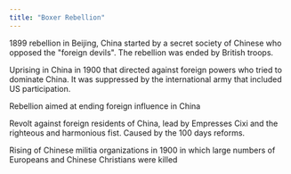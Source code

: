 ```yaml
---
title: "Boxer Rebellion"
---
```

1899 rebellion in Beijing, China started by a secret society of Chinese who opposed the &quot;foreign devils&quot;. The rebellion was ended by British troops.

Uprising in China in 1900 that directed against foreign powers who tried to dominate China. It was suppressed by the international army that included US participation.

Rebellion aimed at ending foreign influence in China

Revolt against foreign residents of China, lead by Empresses Cixi and the righteous and harmonious fist. Caused by the 100 days reforms.

Rising of Chinese militia organizations
in 1900 in which large numbers of Europeans
and Chinese Christians were killed

